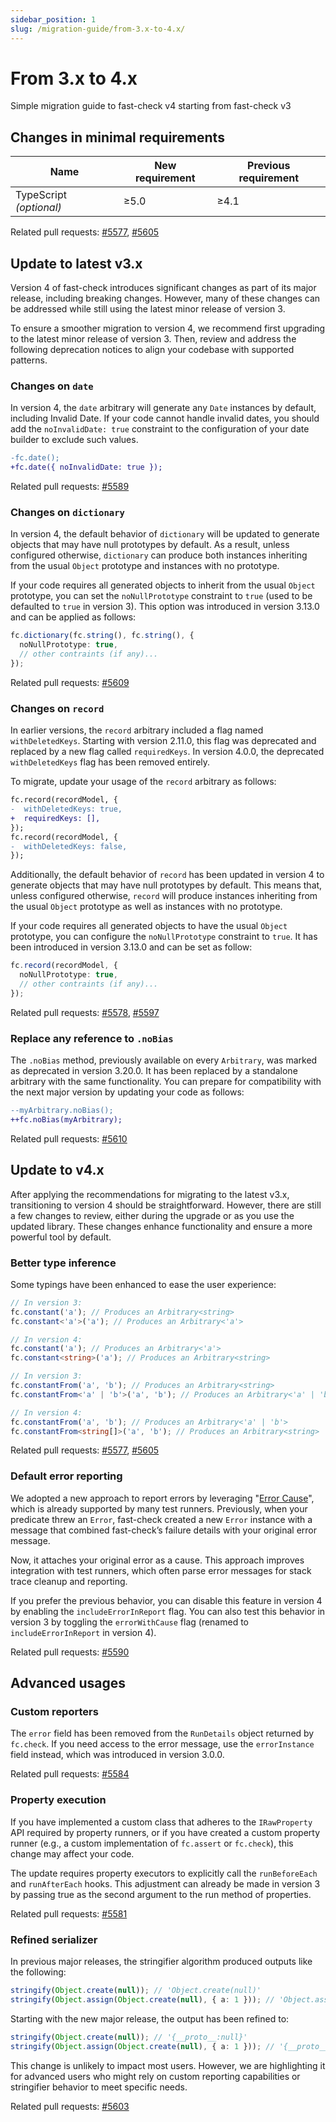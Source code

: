 ```yaml
---
sidebar_position: 1
slug: /migration-guide/from-3.x-to-4.x/
---
```


# From 3.x to 4.x

Simple migration guide to fast-check v4 starting from fast-check v3

## Changes in minimal requirements

| Name                    | New requirement | Previous requirement |
| ----------------------- | --------------- | -------------------- |
| TypeScript _(optional)_ | ≥5.0            | ≥4.1                 |

Related pull requests: [#5577](https://github.com/dubzzz/fast-check/pull/5577), [#5605](https://github.com/dubzzz/fast-check/pull/5605)

## Update to latest v3.x

Version 4 of fast-check introduces significant changes as part of its major release, including breaking changes. However, many of these changes can be addressed while still using the latest minor release of version 3.

To ensure a smoother migration to version 4, we recommend first upgrading to the latest minor release of version 3. Then, review and address the following deprecation notices to align your codebase with supported patterns.

### Changes on `date`

In version 4, the `date` arbitrary will generate any `Date` instances by default, including Invalid Date. If your code cannot handle invalid dates, you should add the `noInvalidDate: true` constraint to the configuration of your date builder to exclude such values.

```diff
-fc.date();
+fc.date({ noInvalidDate: true });
```

Related pull requests: [#5589](https://github.com/dubzzz/fast-check/pull/5589)

### Changes on `dictionary`

In version 4, the default behavior of `dictionary` will be updated to generate objects that may have null prototypes by default. As a result, unless configured otherwise, `dictionary` can produce both instances inheriting from the usual `Object` prototype and instances with no prototype.

If your code requires all generated objects to inherit from the usual `Object` prototype, you can set the `noNullPrototype` constraint to `true` (used to be defaulted to `true` in version 3). This option was introduced in version 3.13.0 and can be applied as follows:

```ts
fc.dictionary(fc.string(), fc.string(), {
  noNullPrototype: true,
  // other contraints (if any)...
});
```

Related pull requests: [#5609](https://github.com/dubzzz/fast-check/pull/5609)

### Changes on `record`

In earlier versions, the `record` arbitrary included a flag named `withDeletedKeys`. Starting with version 2.11.0, this flag was deprecated and replaced by a new flag called `requiredKeys`. In version 4.0.0, the deprecated `withDeletedKeys` flag has been removed entirely.

To migrate, update your usage of the `record` arbitrary as follows:

```diff
fc.record(recordModel, {
-  withDeletedKeys: true,
+  requiredKeys: [],
});
fc.record(recordModel, {
-  withDeletedKeys: false,
});
```

Additionally, the default behavior of `record` has been updated in version 4 to generate objects that may have null prototypes by default. This means that, unless configured otherwise, `record` will produce instances inheriting from the usual `Object` prototype as well as instances with no prototype.

If your code requires all generated objects to have the usual `Object` prototype, you can configure the `noNullPrototype` constraint to `true`. It has been introduced in version 3.13.0 and can be set as follow:

```ts
fc.record(recordModel, {
  noNullPrototype: true,
  // other contraints (if any)...
});
```

Related pull requests: [#5578](https://github.com/dubzzz/fast-check/pull/5578), [#5597](https://github.com/dubzzz/fast-check/pull/5597)

### Replace any reference to `.noBias`

The `.noBias` method, previously available on every `Arbitrary`, was marked as deprecated in version 3.20.0. It has been replaced by a standalone arbitrary with the same functionality. You can prepare for compatibility with the next major version by updating your code as follows:

```diff
--myArbitrary.noBias();
++fc.noBias(myArbitrary);
```

Related pull requests: [#5610](https://github.com/dubzzz/fast-check/pull/5610)

## Update to v4.x

After applying the recommendations for migrating to the latest v3.x, transitioning to version 4 should be straightforward. However, there are still a few changes to review, either during the upgrade or as you use the updated library. These changes enhance functionality and ensure a more powerful tool by default.

### Better type inference

Some typings have been enhanced to ease the user experience:

```ts
// In version 3:
fc.constant('a'); // Produces an Arbitrary<string>
fc.constant<'a'>('a'); // Produces an Arbitrary<'a'>

// In version 4:
fc.constant('a'); // Produces an Arbitrary<'a'>
fc.constant<string>('a'); // Produces an Arbitrary<string>
```

```ts
// In version 3:
fc.constantFrom('a', 'b'); // Produces an Arbitrary<string>
fc.constantFrom<'a' | 'b'>('a', 'b'); // Produces an Arbitrary<'a' | 'b'>

// In version 4:
fc.constantFrom('a', 'b'); // Produces an Arbitrary<'a' | 'b'>
fc.constantFrom<string[]>('a', 'b'); // Produces an Arbitrary<string>
```

Related pull requests: [#5577](https://github.com/dubzzz/fast-check/pull/5577), [#5605](https://github.com/dubzzz/fast-check/pull/5605)

### Default error reporting

We adopted a new approach to report errors by leveraging "[Error Cause](https://github.com/tc39/proposal-error-cause/blob/main/README.md#error-cause)", which is already supported by many test runners. Previously, when your predicate threw an `Error`, fast-check created a new `Error` instance with a message that combined fast-check’s failure details with your original error message.

Now, it attaches your original error as a cause. This approach improves integration with test runners, which often parse error messages for stack trace cleanup and reporting.

If you prefer the previous behavior, you can disable this feature in version 4 by enabling the `includeErrorInReport` flag. You can also test this behavior in version 3 by toggling the `errorWithCause` flag (renamed to `includeErrorInReport` in version 4).

Related pull requests: [#5590](https://github.com/dubzzz/fast-check/pull/5590)

## Advanced usages

### Custom reporters

The `error` field has been removed from the `RunDetails` object returned by `fc.check`. If you need access to the error message, use the `errorInstance` field instead, which was introduced in version 3.0.0.

Related pull requests: [#5584](https://github.com/dubzzz/fast-check/pull/5584)

### Property execution

If you have implemented a custom class that adheres to the `IRawProperty` API required by property runners, or if you have created a custom property runner (e.g., a custom implementation of `fc.assert` or `fc.check`), this change may affect your code.

The update requires property executors to explicitly call the `runBeforeEach` and `runAfterEach` hooks. This adjustment can already be made in version 3 by passing true as the second argument to the run method of properties.

Related pull requests: [#5581](https://github.com/dubzzz/fast-check/pull/5581)

### Refined serializer

In previous major releases, the stringifier algorithm produced outputs like the following:

```ts
stringify(Object.create(null)); // 'Object.create(null)'
stringify(Object.assign(Object.create(null), { a: 1 })); // 'Object.assign(Object.create(null),{"a":1})'
```

Starting with the new major release, the output has been refined to:

```ts
stringify(Object.create(null)); // '{__proto__:null}'
stringify(Object.assign(Object.create(null), { a: 1 })); // '{__proto__:null,"a":1}'
```

This change is unlikely to impact most users. However, we are highlighting it for advanced users who might rely on custom reporting capabilities or stringifier behavior to meet specific needs.

Related pull requests: [#5603](https://github.com/dubzzz/fast-check/pull/5603)

